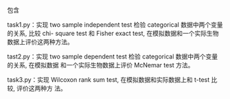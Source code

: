 包含

task1.py：实现 two sample independent test 检验 categorical 数据中两个变量的关系, 比较 chi-
square test 和 Fisher exact test, 在模拟数据和一个实际生物数据上评价这两种方法。

tast2.py：实现 two sample dependent test 检验 categorical 数据中两个变量的关系, 在模拟数据
和一个实际生物数据上评价 McNemar test 方法。

task3.py：实现 Wilcoxon rank sum test, 在模拟数据和实际数据上和 t-test 比较, 评价这两种方
法。



